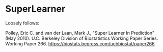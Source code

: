 # SuperLearner

Loosely follows:

Polley, Eric C. and van der Laan, Mark J., "Super Learner In Prediction" (May 2010). U.C. Berkeley Division of Biostatistics Working Paper Series. Working Paper 266. https://biostats.bepress.com/ucbbiostat/paper266


